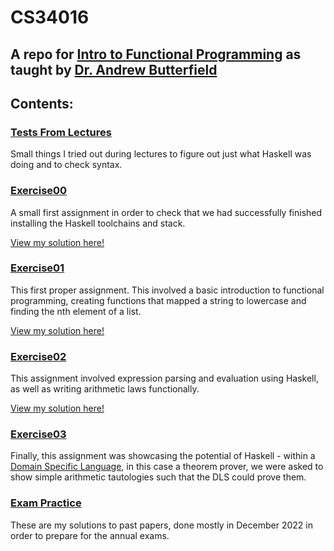 # CS34016
## A repo for [Intro to Functional Programming](https://teaching.scss.tcd.ie/module/csu34016-introduction-to-functional-programming/) as taught by [Dr. Andrew Butterfield](https://people.tcd.ie/Profile?Username=butrfeld)

## Contents:

### [Tests From Lectures](https://github.com/ni-sauvage/CS34016/tree/master/test-functionality) 
Small things I tried out during lectures to figure out just what Haskell was doing and to check syntax.

### [Exercise00](https://github.com/ni-sauvage/CS34016/blob/master/Exercise00/Exercise00.md)
A small first assignment in order to check that we had successfully finished installing the Haskell toolchains and stack.

[View my solution here!](https://github.com/ni-sauvage/CS34016/blob/master/Exercise00/src/Ex00.hs)

### [Exercise01](https://github.com/ni-sauvage/CS34016/blob/master/Exercise01/Exercise01.md)
This first proper assignment. This involved a basic introduction to functional programming, creating functions that mapped a string to lowercase and finding the nth element of a list.

[View my solution here!](https://github.com/ni-sauvage/CS34016/blob/master/Exercise01/src/Ex01.hs)

### [Exercise02](https://github.com/ni-sauvage/CS34016/blob/master/Exercise02/Exercise02.md)
This assignment involved expression parsing and evaluation using Haskell, as well as writing arithmetic laws functionally. 

[View my solution here!](https://github.com/ni-sauvage/CS34016/blob/master/Exercise02/src/Ex02.hs)

### [Exercise03](https://github.com/ni-sauvage/CS34016/blob/master/Exercise03/proof-check-master/Exercise03.md)
Finally, this assignment was showcasing the potential of Haskell - within a [Domain Specific Language](https://en.wikipedia.org/wiki/Domain-specific_language), in this case a theorem prover, we were asked to show simple arithmetic tautologies such that the DLS could prove them. 

### [Exam Practice](https://cs-exams.com/docs/introduction-to-functional-programming)
These are my solutions to past papers, done mostly in December 2022 in order to prepare for the annual exams. 

